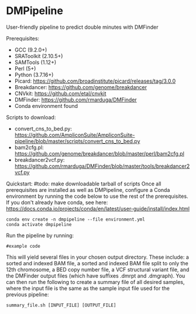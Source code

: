 # DMPipeline
User-friendly pipeline to predict double minutes with DMFinder

Prerequisites:
* GCC (9.2.0+)
* SRAToolkit (2.10.5+)
* SAMTools (1.12+)
* Perl (5+)
* Python (3.7.16+)
* Picard: https://github.com/broadinstitute/picard/releases/tag/3.0.0
* Breakdancer: https://github.com/genome/breakdancer
* CNVkit: https://github.com/etal/cnvkit
* DMFinder: https://github.com/rmarduga/DMFinder
* Conda environment found

Scripts to download:
* convert_cns_to_bed.py: https://github.com/AmpliconSuite/AmpliconSuite-pipeline/blob/master/scripts/convert_cns_to_bed.py
* bam2cfg.pl: https://github.com/genome/breakdancer/blob/master/perl/bam2cfg.pl
* breakdancer2vcf.py: https://github.com/rmarduga/DMFinder/blob/master/tools/breakdancer2vcf.py

Quickstart:
#todo: make downloadable tarball of scripts
Once all prerequisites are installed as well as DMPipeline, configure a Conda environment by running the code below to use the rest of the prerequisites. If you don't already have conda, see here: https://docs.conda.io/projects/conda/en/latest/user-guide/install/index.html
```
conda env create -n dmpipeline --file environment.yml
conda activate dmpipeline
```
Run the pipeline by running:
```
#example code
```
This will yield several files in your chosen output directory. These include: a sorted and indexed BAM file, a sorted and indexed BAM file split to only the 12th chromosome, a BED copy number file, a VCF structural variant file, and the DMFinder output files (which have suffixes .dmrpt and .dmgraph). 
You can then run the following to create a summary file of all desired samples, where the input file is the same as the sample input file used for the previous pipeline:
```
summary_file.sh [INPUT_FILE] [OUTPUT_FILE]
```

